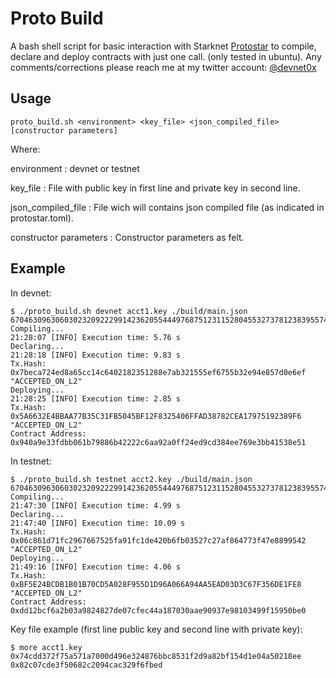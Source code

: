 # Proto Build #

A bash shell script for basic interaction with Starknet [Protostar](https://github.com/software-mansion/protostar) to compile, declare and deploy contracts with just one call.
(only tested in ubuntu).
Any comments/corrections please reach me at my twitter account: [@devnet0x](https://twitter.com/devnet0x/)

## Usage ##


```
proto_build.sh <environment> <key_file> <json_compiled_file> [constructor parameters]
```
Where:

environment            : devnet or testnet

key_file               : File with public key in first line and private key in second line.

json_compiled_file     : File wich will contains json compiled file (as indicated in protostar.toml).

constructor parameters : Constructor parameters as felt.

## Example ##

In devnet:

```
$ ./proto_build.sh devnet acct1.key ./build/main.json 6704630963060302320922299142362055444976875123115280455327378123839557441680
Compiling...
21:28:07 [INFO] Execution time: 5.76 s
Declaring...
21:28:18 [INFO] Execution time: 9.83 s
Tx.Hash: 0x7beca724ed8a65cc14c6402182351288e7ab321555ef6755b32e94e857d0e6ef
"ACCEPTED_ON_L2"     
Deploying...
21:28:25 [INFO] Execution time: 2.85 s
Tx.Hash: 0x5A6632E4BBAA77B35C31FB5045BF12F8325406FFAD38782CEA17975192389F6
"ACCEPTED_ON_L2"     
Contract Address: 0x940a9e33fdbb061b79886b42222c6aa92a0ff24ed9cd384ee769e3bb41538e51
```

In testnet:

```
$ ./proto_build.sh testnet acct2.key ./build/main.json 6704630963060302320922299142362055444976875123115280455327378123839557441680
Compiling...
21:47:30 [INFO] Execution time: 4.99 s
Declaring...
21:47:40 [INFO] Execution time: 10.09 s
Tx.Hash: 0x06c861d71fc2967667525fa91fc1de420b6fb03527c27af864773f47e8899542
"ACCEPTED_ON_L2"     
Deploying...
21:49:16 [INFO] Execution time: 4.06 s
Tx.Hash: 0xBF5E24BCDB1B01B70CD5A028F955D1D96A066A94AA5EAD03D3C67F356DE1FE8
"ACCEPTED_ON_L2"     
Contract Address: 0xdd12bcf6a2b03a9824827de07cfec44a187030aae90937e98103499f15950be0
```

Key file example (first line public key and second line with private key):

```
$ more acct1.key 
0x74cdd372f75a571a7000d496e324876bbc8531f2d9a82bf154d1e04a50218ee
0x82c07cde3f50682c2094cac329f6fbed
```
